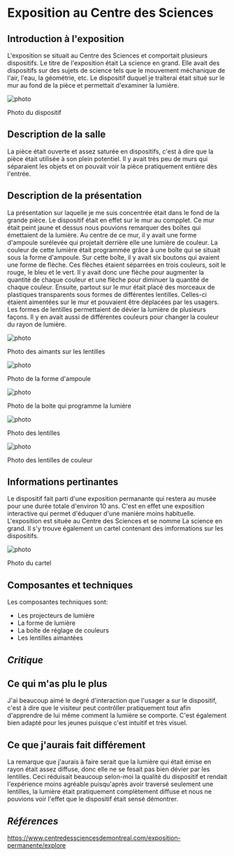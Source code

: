 # **Exposition au Centre des Sciences**

## Introduction à l'exposition

L'exposition se situait au Centre des Sciences et comportait plusieurs dispositifs. Le titre de l'exposition était La science en grand. Elle avait des dispositifs sur des sujets de science tels que le mouvement méchanique de l'air, l'eau, la géométrie, etc. Le dispositif duquel je traîterai était situé sur le mur au fond de la pièce et permettait d'examiner la lumière. 

![photo](./medias/photo_KC_dispositif.jpg)

Photo du dispositif

## Description de la salle

La pièce était ouverte et assez saturée en dispositifs, c'est à dire que la pièce était utilisée à son plein potentiel. Il y avait très peu de murs qui séparaient les objets et on pouvait voir la pièce pratiquement entière dès l'entrée.

## Description de la présentation

La présentation sur laquelle je me suis concentrée était dans le fond de la grande pièce. Le dispositif était en effet sur le mur au compplet. Ce mur était peint jaune et dessus nous pouvions remarquer des boîtes qui émettaient de la lumière. Au centre de ce mur, il y avait une forme d'ampoule surélevée qui projetait derrière elle une lumière de couleur. La couleur de cette lumière était programmée grâce à une boîte qui se situait sous la forme d'ampoule. Sur cette boîte, il y avait six boutons qui avaient une forme de flèche. Ces flèches étaient séparrées en trois couleurs, soit le rouge, le bleu et le vert. Il y avait donc une flèche pour augmenter la quantité de chaque couleur et une flèche pour diminuer la quantité de chaque couleur. Ensuite, partout sur le mur était placé des morceaux de plastiques transparents sous formes de différentes lentilles. Celles-ci étaient aimentées sur le mur et pouvaient être déplacées par les usagers. Les formes de lentilles permettaient de dévier la lumière de plusieurs façons. Il y en avait aussi de différentes couleurs pour changer la couleur du rayon de lumière.

![photo](./medias/photo_KC_aimants.jpg)

Photo des aimants sur les lentilles

![photo](./medias/photo_KC_forme_ampoule.jpg)

Photo de la forme d'ampoule

![photo](./medias/photo_KC_boite_couleur.jpg)

Photo de la boite qui programme la lumière

![photo](./medias/photo_KC_lentilles.jpg)

Photo des lentilles

![photo](./medias/photo_KC_lentille_couleur.jpg)

Photo des lentilles de couleur

## Informations pertinantes

Le dispositif fait parti d'une exposition permanante qui restera au musée pour une durée totale d'environ 10 ans. C'est en effet une exposition interactive qui permet d'éduquer d'une manière moins habituelle. L'exposition est située au Centre des Sciences et se nomme La science en grand. Il s'y trouve également un cartel contenant des imformations sur les dispositifs.

![photo](./medias/photo_KC_cartel.jpg)

Photo du cartel

## Composantes et techniques

 Les composantes techniques sont:
 - Les projecteurs de lumière
 - La forme de lumière
 - La boîte de réglage de couleurs
 - Les lentilles aimantées



## ***Critique***

## Ce qui m'as plu le plus

J'ai beaucoup aimé le degré d'interaction que l'usager a sur le dispositif, c'est à dire que le visiteur peut contrôller pratiquement tout afin d'apprendre de lui même comment la lumière se comporte. C'est également bien adapté pour les jeunes puisque c'est intuitif et très visuel.

## Ce que j'aurais fait différement

La remarque que j'aurais à faire serait que la lumière qui était émise en rayon était assez diffuse, donc elle ne se fesait pas bien dévier par les lentilles. Ceci réduisait beaucoup selon-moi la qualité du dispositif et rendait l'expérience moins agréable puisqu'après avoir traversé seulement une lentilles, la lumière était pratiquement complètement diffuse et nous ne pouvions voir l'effet que le dispositif était sensé démontrer.

## ***Références***

https://www.centredessciencesdemontreal.com/exposition-permanente/explore
